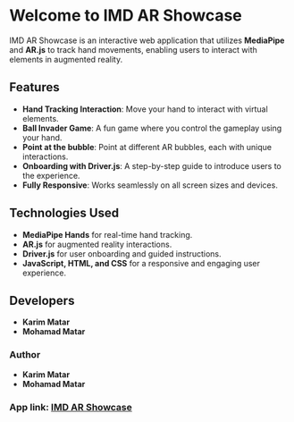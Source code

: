 # Welcome to IMD AR Showcase

IMD AR Showcase is an interactive web application that utilizes **MediaPipe** and **AR.js** to track hand movements, enabling users to interact with elements in augmented reality.

## Features
- **Hand Tracking Interaction**: Move your hand to interact with virtual elements.
- **Ball Invader Game**: A fun game where you control the gameplay using your hand.
- **Point at the bubble**: Point at different AR bubbles, each with unique interactions.
- **Onboarding with Driver.js**: A step-by-step guide to introduce users to the experience.
- **Fully Responsive**: Works seamlessly on all screen sizes and devices.

## Technologies Used
- **MediaPipe Hands** for real-time hand tracking.
- **AR.js** for augmented reality interactions.
- **Driver.js** for user onboarding and guided instructions.
- **JavaScript, HTML, and CSS** for a responsive and engaging user experience.

## Developers
- **Karim Matar**
- **Mohamad Matar**

### Author
- **Karim Matar**
- **Mohamad Matar**

### App link: [IMD AR Showcase](https://digitalproductstudio.github.io/werkstuk-infodag-ar-showcase/)
